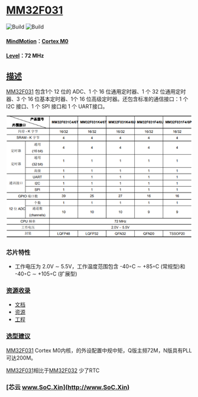 ﻿# [MM32F031](https://github.com/SoCXin/MM32F031)

![Build](https://github.com/SoCXin/MM32F031/workflows/latest/badge.svg)
![Build](https://github.com/SoCXin/MM32F031/workflows/default/badge.svg)


#### [MindMotion](http://www.mindmotion.com.cn/)：[Cortex M0](https://github.com/SoCXin/CM0)
#### [Level](https://github.com/SoCXin/Level)：72 MHz

## [描述](https://github.com/SoCXin/MM32F031/wiki)

[MM32F031](https://github.com/SoCXin/MM32F031) 包含1个 12 位的 ADC、1 个 16 位通用定时器、1 个 32 位通用定时器、3 个 16 位基本定时器、1个 16 位高级定时器。还包含标准的通信接口：1 个 I2C 接口、1 个 SPI 接口和 1 个 UART接口。


[![sites](docs/MM32F031.png)](https://github.com/SoCXin/MM32F031)

### 芯片特性

* 工作电压为 2.0V ∼ 5.5V，工作温度范围包含 -40◦C ∼ +85◦C (常规型)和 -40◦C ∼ +105◦C (扩展型)

### [资源收录](https://github.com/SoCXin/MM32F031)

* [文档](docs/)
* [资源](src/)
* [工程](project/)

### [选型建议](https://github.com/SoCXin)

[MM32F031](https://github.com/SoCXin/MM32F031) Cortex M0内核，的外设配置中规中矩，Q版主频72M，N版具有PLL可达200M。

[MM32F031](https://github.com/SoCXin/MM32F031)相比于[MM32F032](https://github.com/SoCXin/MM32F032) 少了RTC

###  [芯云 www.SoC.Xin](http://www.SoC.Xin)
